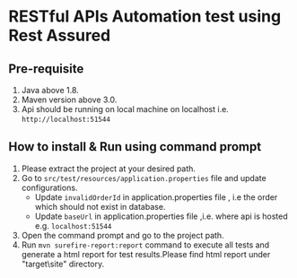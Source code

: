 # RESTful APIs Automation test using Rest Assured 
## Pre-requisite
1. Java above 1.8.
2. Maven version above 3.0.
3. Api should be running on local machine on localhost i.e. `http://localhost:51544`
## How to install & Run using command prompt
1. Please extract the project at your desired path.
1. Go to `src/test/resources/application.properties` file and update configurations. 
	* Update `invalidOrderId` in application.properties file , i.e the order which should not exist in database.
	* Update `baseUrl` in application.properties file ,i.e. where api is hosted  e.g. `localhost:51544`
1. Open the command prompt and go to the project path.
1. Run `mvn surefire-report:report` command to execute all tests and generate a html report for test results.Please find html report under "target\site" directory. 


